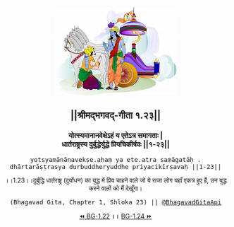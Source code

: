 <center><img src="../../asset/BG.png" alt="#API #bhagavadgitaapi #slok #nodejs #js #api #gitaapi #krishna #hinduism #vedic #ISKCON #shreemadbhagavadgita #technology"/>
<h2>||श्रीमद्‍भगवद्‍-गीता १.२३||</h2>
<h3>योत्स्यमानानवेक्षेऽहं य एतेऽत्र समागताः |<br/>धार्तराष्ट्रस्य दुर्बुद्धेर्युद्धे प्रियचिकीर्षवः ||१-२३||</h3>
<pre>yotsyamānānavekṣe.ahaṃ ya ete.atra samāgatāḥ .<br/>dhārtarāṣṭrasya durbuddheryuddhe priyacikīrṣavaḥ ||1-23||</pre>
<p>।।1.23।।दुर्बुद्धि धार्तराष्ट्र (दुर्योधन) का युद्ध में प्रिय चाहने वाले जो ये राजा लोग यहाँ एकत्र हुए हैं, उन युद्ध करने वालों को मैं देखूँगा।</p>
<pre>(Bhagavad Gita, Chapter 1, Shloka 23) || <a href="https://twitter.com/bhagavadgitaapi">@BhagavadGitaApi</a></pre><a href="../../1/22">⏪  BG-1.22</a><b>        ।।        </b><a href="../../1/24">BG-1.24  ⏩</a></center></center>